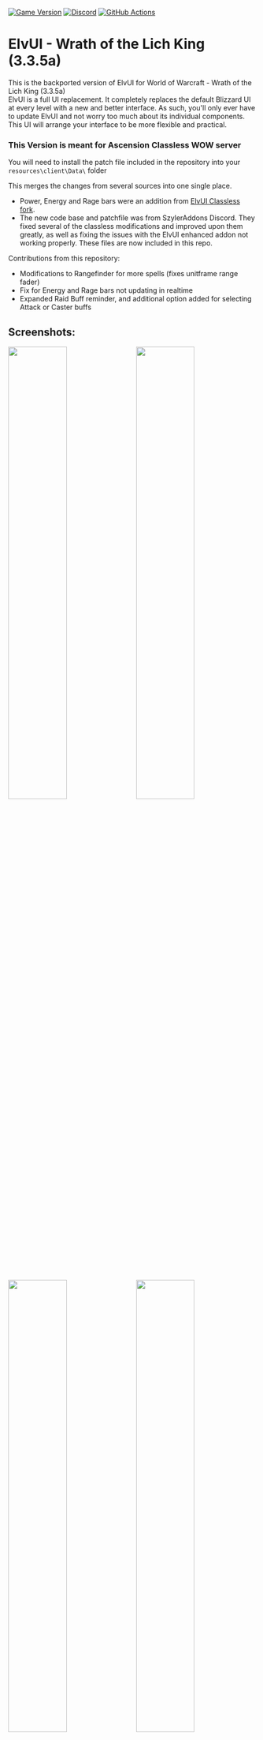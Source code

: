 [![Game Version](https://img.shields.io/badge/wow-3.3.5-blue.svg)](https://github.com/ElvUI-WotLK)
[![Discord](https://discordapp.com/api/guilds/259362419372064778/widget.png?style=shield)](https://discord.gg/UXSc7nt)
[![GitHub Actions](https://github.com/ElvUI-WotLK/ElvUI/workflows/lint/badge.svg?branch=master&event=push)](https://github.com/ElvUI-WotLK/ElvUI/actions?query=workflow%3Alint+branch%3Amaster)

# ElvUI - Wrath of the Lich King (3.3.5a)

This is the backported version of ElvUI for World of Warcraft - Wrath of the Lich King (3.3.5a)
<br />
ElvUI is a full UI replacement.
It completely replaces the default Blizzard UI at every level with a new and better interface.
As such, you'll only ever have to update ElvUI and not worry too much about its individual components.
This UI will arrange your interface to be more flexible and practical.

### This Version is meant for Ascension Classless WOW server
You will need to install the patch file included in the repository into your `resources\client\Data\` folder

This merges the changes from several sources into one single place.

* Power, Energy and Rage bars were an addition from [ElvUI Classless fork](https://github.com/ThalinsGenohan/ElvUI-Classless). 
* The new code base and patchfile was from SzylerAddons Discord. They fixed several of the classless modifications and improved upon them greatly, as well as fixing the issues with the ElvUI enhanced addon not working properly. These files are now included in this repo.

Contributions from this repository:
* Modifications to Rangefinder for more spells (fixes unitframe range fader)
* Fix for Energy and Rage bars not updating in realtime
* Expanded Raid Buff reminder, and additional option added for selecting Attack or Caster buffs


## Screenshots:

<a href="https://user-images.githubusercontent.com/13251996/164303359-8656318b-367b-4282-b52a-e69fcac2822a.png">
<img src="https://user-images.githubusercontent.com/13251996/164303359-8656318b-367b-4282-b52a-e69fcac2822a.png" align="right" width="48.5%">
</a>
<a href="https://user-images.githubusercontent.com/13251996/164303444-8fc5692d-6801-4d77-854f-e56b8979eae0.png">
<img src="https://user-images.githubusercontent.com/13251996/164303444-8fc5692d-6801-4d77-854f-e56b8979eae0.png" width="48.5%">
</a>

<a href="https://user-images.githubusercontent.com/13251996/164303887-a6d71e4e-9b7f-4e1f-803b-aea83b467331.png">
<img src="https://user-images.githubusercontent.com/13251996/164303887-a6d71e4e-9b7f-4e1f-803b-aea83b467331.png" align="right" width="48.5%">
</a>
<a href="https://user-images.githubusercontent.com/13251996/164303900-6bcc6d83-a618-4991-a9de-ac56eeb5fb90.png">
<img src="https://user-images.githubusercontent.com/13251996/164303900-6bcc6d83-a618-4991-a9de-ac56eeb5fb90.png" width="48.5%">
</a>

<a href="https://user-images.githubusercontent.com/590348/77227091-bc7c1d00-6b8e-11ea-8c4f-29029a0b750a.jpg">
<img src="https://user-images.githubusercontent.com/590348/77227094-bdad4a00-6b8e-11ea-91a6-d134d7f01d8d.jpg" align="right" width="48.5%">
</a>
<a href="https://user-images.githubusercontent.com/590348/77227309-74f69080-6b90-11ea-9aa1-95c760340e9d.jpg">
<img src="https://user-images.githubusercontent.com/590348/77227311-76c05400-6b90-11ea-8704-dfb0cfd1dd3c.jpg" width="48.5%">
</a>


## Installation:

1. Download **[Latest Version](https://github.com/ElvUI-WotLK/ElvUI/releases/latest)**
2. Unpack the Zip file
3. Open the folder "ElvUI-(#.##)"
4. Copy (or drag and drop) **ElvUI** and **ElvUI_OptionsUI** into your Wow-Directory\Interface\AddOns
5. Restart WoW

## Plugins:
ElvUI Enhanced - Included in this repo
<br />
[ElvUI_AddOnSkins](https://github.com/ElvUI-WotLK/ElvUI_AddOnSkins)
<br />
[ElvUI_AuraBarsMovers](https://github.com/ElvUI-WotLK/ElvUI_AuraBarsMovers)
<br />
[ElvUI_BagControl](https://github.com/ElvUI-WotLK/ElvUI_BagControl)
<br />
[ElvUI_CastBarOverlay](https://github.com/ElvUI-WotLK/ElvUI_CastBarOverlay)
<br />
[ElvUI_CustomTags](https://github.com/ElvUI-WotLK/ElvUI_CustomTags)
<br />
[ElvUI_CustomTweaks](https://github.com/ElvUI-WotLK/ElvUI_CustomTweaks)
<br />
[ElvUI_DTBars2](https://github.com/ElvUI-WotLK/ElvUI_DTBars2)
<br />
[ElvUI_DataTextColors](https://github.com/ElvUI-WotLK/ElvUI_DataTextColors)
<br />
[ElvUI_EnhancedFriendsList](https://github.com/ElvUI-WotLK/ElvUI_EnhancedFriendsList)
<br />
[ElvUI_ExtraActionBars](https://github.com/ElvUI-WotLK/ElvUI_ExtraActionBars)
<br />
[ElvUI_LocPlus](https://github.com/ElvUI-WotLK/ElvUI_LocPlus)
<br />
[ElvUI_MicrobarEnhancement](https://github.com/ElvUI-WotLK/ElvUI_MicrobarEnhancement)
<br />
[ElvUI_RaidMarkers](https://github.com/ElvUI-WotLK/ElvUI_RaidMarkers)
<br />
[ElvUI_SwingBar](https://github.com/ElvUI-WotLK/ElvUI_SwingBar)
<br />
[ElvUI_VisualProcs](https://github.com/ElvUI-WotLK/ElvUI_VisualProcs)
<br />

-- Please Note: These plugins will not function without ElvUI installed.

## Commands:

    /ec or /elvui     Toggle the configuration GUI.
    /rl or /reloadui  Reload the whole UI.
    /moveui           Open the movable frames options.
    /bgstats          Toggles Battleground datatexts to display info when inside a battleground.
    /hellokitty       Enables the Hello Kitty theme (can be reverted by repeating the command).
    /hellokittyfix    Fixes any colors or borders to default after using /hellokitty. Optional Use.
    /harlemshake      Enables Harlem Shake april fools joke. (DO THE HARLEM SHAKE!)
    /egrid            Toggles visibility of the grid for helping placement of thirdparty addons.
    /farmmode         Toggles the Minimap Farmmode.
    /in               The input of how many seconds you want a command to fire.
                          usage: /in <seconds> <command>
                          example: /in 1.5 /say hi
    /enable           Enable an Addon.
                          usage: /enable <addon>
                          example: /enable AtlasLoot
    /disable          Disable an Addon.
                          usage: /disable <addon>
                          example: /disable AtlasLoot

    ---------------------------------------------------------------------------------------------------------------
    -- Development ------------------------------------------------------------------------------------------------
    ---------------------------------------------------------------------------------------------------------------
    /etrace           Toggles events window.
    /luaerror on      Enable luaerrors and disable all AddOns except ElvUI.
    /luaerror off     Disable luaerrors and re-enable all AddOns disabled within that session.
    /cpuimpact        Toggles calculations of CPU Impact. Type /cpuimpact to get results when you are ready.
    /cpuusage         Calculates and dumps CPU usage differences (module: all, showall: false, minCalls: 15, delay: 5).
    /frame            Command to grab frame information when mouseing over a frame or when inputting the name.
                          usage: /frame (when mousing over frame) or /frame <name>
                          example: /frame WorldFrame
    /framelist        Dumps frame level information with children and parents. Also places info into copy box.
    /framestack       Toggles dynamic mouseover frame displaying frame name and level information.
    /resetui          If no argument is provided it will reset all frames to their default positions.
                      If an argument is provided it will reset only that frame.
                          example: /resetui uf (resets all unitframes)


## Languages:

ElvUI supports and contains language specific code for the following gameclients:
* English (enUS)
* Korean (koKR)
* French (frFR)
* German (deDE)
* Chinese (zhCN)
* Spanish (esES)
* Russian (ruRU)

## FAQ:

### I would like to report a bug. What i need to do?
Make sure you're using the latest version of [ElvUI](https://github.com/ElvUI-WotLK/ElvUI/releases/latest)
<br />
Describe your issue in as much detail as possible.
<br />
If your issue is graphical, please take some screenshots to illustrate it.
<br />
What were you doing when the problem occurred?
<br />
Explain how people can reproduce the issue.
<br />
The more info you provide, the better and faster support you will receive.

### I would like to request a feature. Where do I go?
This repository has been created to reproduce the original ElvUI functions.
<br />
If you want to request a feature, post in the [ElvUI_Enhanced](https://github.com/ElvUI-WotLK/ElvUI_Enhanced/issues)
<br />
If you want to request for a change to an existing **ElvUI** function, post in the [ElvUI_CustomTweaks](https://github.com/ElvUI-WotLK/ElvUI_CustomTweaks/issues)

### I have a suggestion/problem with ElvUI_"PluginName". Where do I go?
Create an issue at the bug tracker of [ElvUI](https://github.com/ElvUI-WotLK)_"PluginName" repository.

### ElvUI conflicting with "AddonName".
Make sure you're using the latest available version of "AddonName" for WotLK before creating a ticket about it.

### Can you backport "AddonName" to WotLK?
The only purpose of ElvUI-WotLK is to improve the backported version of ElvUI and its plugins.


## FAQ RU:

### Я хочу сообщить о баге. Что мне нужно делать?
Убедитесь что вы используете последнюю версию [ElvUI](https://github.com/ElvUI-WotLK/ElvUI/releases/latest)
<br />
Детально опишите свою проблему.
<br />
Если ваша проблема носит визуальный характер, пожалуйста предоставьте скриншоты.
<br />
Что вы делали, когда произошла ошибка?
<br />
Опишите, как можно воспроизвести эту ошибку.
<br />
Чем больше информации о проблемы вы предоставите, тем быстрее вам помогут.

### Я хотел бы попросить о добавлении возможности в ElvUI. Где написать?
Данный репозиторий создан с целью воспроизведения оригинального функционал ElvUI.
<br />
Запросы на добавление нового функционала рассматриваются в репозитории [ElvUI_Enhanced](https://github.com/ElvUI-WotLK/ElvUI_Enhanced/issues)
<br />
Запросы на изменение существующего функционала **ElvUI** рассматриваются в репозитории [ElvUI_CustomTweaks](https://github.com/ElvUI-WotLK/ElvUI_CustomTweaks/issues)

### У меня проблема с ElvUI_"ИмяПлагина". Где написать?
Создайте запрос в репозитории баг-трекере [ElvUI](https://github.com/ElvUI-WotLK)_"ИмяПлагина".

### ElvUI конфликтует с "ИмяАддона".
Убедитесь, что вы используете последнюю доступную версию "ИмяАддона" для WotLK, перед тем как создать тикет о конфликте.

### Могли бы вы портировать "ИмяАддона" на WotLK?
Единственная цель ElvUI-WotLK заключается в улучшении портированной версии ElvUI и его плагинов.


## FAQ  中文:

### 我想要报告一个问题，我需要做什么？
确保你正在使用的是最新版本的[ElvUI]。(https://github.com/ElvUI-WotLK/ElvUI/releases/latest)
<br />
请尽可能清楚的描述你所遇到的问题。
<br />
如果你遇到的是关于图形方面的问题，请用一些截图来说明它。
<br />
你在做什么事情的时候这个问题发生了？
<br />
向我们说明如何可以复现这个问题。
<br />
你提供的信息越多，我们也可以更好更快的帮助你解决问题。

### 我想要你们为ELvUI增加一个功能，我应该怎么做？
本资料库的创建是为了复制源生的**ElvUI**功能。
<br />
如果你想要请求一个新的功能，将你的请求发布在[ElvUI_Enhanced](https://github.com/ElvUI-WotLK/ElvUI_Enhanced/issues)
<br />
如果你想要请求对现有**ElvUI**的功能进行修改，那么将你的请求发布在[ElvUI_CustomTweaks](https://github.com/ElvUI-WotLK/ElvUI_CustomTweaks/issues)

### 我对现有的ElvUI_"插件名称"有一些建议/问题，我应该怎么做？
在[ElvUI](https://github.com/ElvUI-WotLK)中“插件名称”资料库中的问题跟踪器中创建一个问题。

### ElvUI跟“插件名称”有冲突。
在提交表单之前确保你使用的是适用在魔兽世界·巫妖王之怒中的最新版本的“插件名称”。

### 可以将“插件名称”移植到魔兽世界·巫妖王之怒中吗？
ElvUI-WotLK的唯一目的是改进的ElvUI移植版本和它的子插件。

